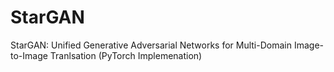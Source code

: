 # StarGAN
StarGAN: Unified Generative Adversarial Networks for Multi-Domain Image-to-Image Tranlsation (PyTorch Implemenation)
